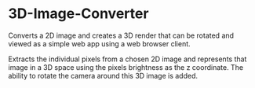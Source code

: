 # 3D-Image-Converter

Converts a 2D image and creates a 3D render that can be rotated and viewed as a simple web app using a web browser client. 

Extracts the individual pixels from a chosen 2D image and represents that image in a 3D space using the pixels brightness as the z coordinate. The ability to rotate the camera around this 3D image is added.
